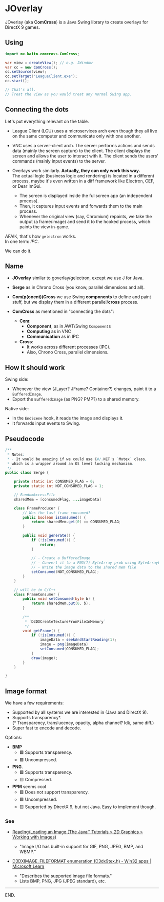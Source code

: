 # JOverlay

JOverlay (aka **ComCross**) is a
Java Swing library to create overlays for DirectX 9 games.


## Using

```java
import me.kaito.comcross.ComCross;

var view = createView(); // e.g. JWindow
var cc = new ComCross();
cc.setSource(view);
cc.setTarget("LeagueClient.exe");
cc.start();

// That's all.
// Treat the view as you would treat any normal Swing app.
```


## Connecting the dots

Let's put everything relevant on the table.

- League Client (LCU) uses a microservices arch even though they all live on the same computer and communicate only with one another.

- VNC uses a server-client arch.
The server performs actions and sends data (mainly the screen capture) to the client.
The client displays the screen and allows the user to interact with it. The client sends the users' commands (mainly input events) to the server.

- Overlays work similarly. **Actually, they can only work this way.** \
The actual logic (business logic and rendering) is located in a different process, maybe it's even written in a diff framework like Electron, CEF, or Dear ImGui.
    * The screen is displayed inside the fullscreen app (an independent process).
    * Then, it captures input events and forwards them to the main process.
    * Whenever the original view (say, Chromium) repaints, we take the output (a frame/image) and send it to the hooked process, which paints the view in-game.

AFAIK, that's how `gelectron` works. \
In one term: _IPC_.

We can do it.


## Name

- **JOverlay** similar to goverlay/gelectron, except we use J for Java.

- **Serge** as in Chrono Cross (you know, parallel dimensions and all).

- **Com(p(onent))Cross** we use Swing **components** to define and paint stuff, but we display them in a different parallel/**cross** process.

- **ComCross** as mentioned in "connecting the dots":
    * **Com**:
        - **Component**, as in AWT/Swing `Component`s
        - **Computing** as in VNC
        - **Communication** as in IPC
    * **Cross**:
        - It works across different processes (IPC).
        - Also, Chrono Cross, parallel dimensions.


## How it should work

Swing side:
- Whenever the view (JLayer? JFrame? Container?) changes, paint it to a `BufferedImage`.
- Export the `BufferedImage` (as PNG? PMP?) to a shared memory.

Native side:
- In the `EndScene` hook, it reads the image and displays it.
- It forwards input events to Swing.


## Pseudocode

```java
/**
 * Notes:
 * - It would be amazing if we could use C#/.NET's `Mutex` class,
 * which is a wrapper around an OS level locking mechanism.
 */
public class Serge {

    private static int CONSUMED_FLAG = 0;
    private static int NOT_CONSUMED_FLAG = 1;

    // RandomAccessFile
    sharedMem = [consumedFlag, ...imageData]

    class FrameProducer {
        // Was the last frame consumed?
        public boolean isConsumed() {
            return sharedMem.get(0) == CONSUMED_FLAG;
        }
        
        public void generate() {
            if (!isConsumed()) {
                return;
            }
            
            // - Create a BufferedImage
            // - Convert it to a PNG(?) ByteArray prob using ByteArrayOutputStream
            // - Write the image data to the shared mem file
            setConsumed(NOT_CONSUMED_FLAG);
        }
    }

    // will be in C/C++
    class FrameConsumer {
        public void setConsumed(byte b) {
            return sharedMem.put(0, b);
        }
        
        /**
         * `D3DXCreateTextureFromFileInMemory`
         */
        void getFrame() {
            if (!isConsumed()) {
                imageData = seekAndStartReading(1);
                image = png(imageData)
                setConsumed(CONSUMED_FLAG);
            }
            draw(image);
        }
    }

}
```


## Image format

We have a few requirements:
- Supported by all systems we are interested in (Java and DirectX 9).
- Supports transparency\*. \
  (\* Transparency, translucency, opacity, alpha channel? Idk, same diff.)
- Super fast to encode and decode.

Options:
- **BMP**
    * :green_square: Supports transparency.
    * :green_square: Uncompressed.
- **PNG**.
    * :green_square: Supports transparency.
    * :yellow_square: Compressed.
- **PPM** seems cool
    * :red_square: Does not support transparency.
    * :green_square: Uncompressed.
    * :yellow_square: Supported by DirectX 9, but not Java. Easy to implement though.

### See

- [Reading/Loading an Image (The Java™ Tutorials > 2D Graphics > Working with Images)](https://docs.oracle.com/javase/tutorial/2d/images/loadimage.html)
    * "Image I/O has built-in support for GIF, PNG, JPEG, BMP, and WBMP."

- [D3DXIMAGE_FILEFORMAT enumeration (D3dx9tex.h) - Win32 apps | Microsoft Learn](https://learn.microsoft.com/en-us/windows/win32/direct3d9/d3dximage-fileformat)
    * "Describes the supported image file formats."
    * Lists BMP, PNG, JPG (JPEG standard), etc.

---

END.
